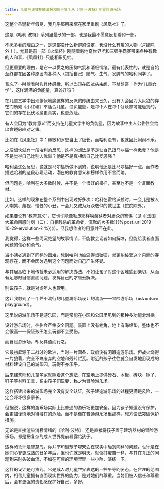 ```yaml
---
title: 儿童应该被接触消极和危险吗？从《哈利·波特》到冒险游乐场
---
```


这整个圣诞新年假期，我几乎都用来窝在家里重刷《凤凰社》了。

这是《哈利·波特》系列里最长的一部，也是我最不愿意反复看的一部。

不愿多看的理由之一，是这部没什么新鲜的设定，也没什么有趣的人物（卢娜除外！）。尤其是前一部《火焰杯》刚随着魁地奇世界杯和三强争霸赛带来各种有趣的人和事，《凤凰社》只能相形见绌。

但更重要的理由，是它一以贯之的压抑气氛和消极情绪。最有代表性的，就是自始至终都在因各种原因向各种人（包括自己）赌气、生气、发脾气的哈利同学了。

我忘了小时候看时的具体感受，所以当现在回过头来想，不禁好奇：作为“儿童文学”，这样满满的负能量，真的好吗？

在儿童文学中出现像伏地魔这样的反派的传统由来已久，没有人会因为大灰狼的存在而质疑《小红帽》不适合儿童。但负能量，是每个人在每个阶段都可能碰到的，它们的存在比伏地魔更真实，也更危险。

有人会因为“教育意义”而支持在儿童文学中的负能量，因为故事中主人公往往会给出合适的应对之策。

比如在《凤凰社》中：赫敏和罗恩当上了级长，而哈利没有，他就因此闷闷不乐。

之后很快就有一段哈利的反思：这样的想法是不是让自己跟马尔福一样傲慢？他是不是觉得自己比别人优越？他是不是真相信自己比罗恩强？

哈利会这么反思，这就是马尔福所做不到的，说明他还是比马尔福好一点。而作者描述哈利的这段心理活动，潜在的教育意义和榜样作用不言而喻。

但问题是，哈利在大多数时候，并不是一个很好的榜样，甚至也不是一个反面教材。

比如，这样的现象在整个系列中出现过好多次：哈利在霍格沃兹时，一会儿是被人人嘲笑、蔑视、憎恨的小丑，一会儿又成为万众敬仰的救世主（蛇院除外）。

如果要说有“教育意义”，它也许能像勒庞那样唤醒读者对庸众的警惕（见《[法国大革命困惑时刻（二）：自相残杀的革命者，沉默的大多数]({% post_url 2019-10-29-revolution-2 %})》）。但我想作者的用意并不在此。

我觉得，这样一些阴沉绝望的故事情节，不能教会读者如何解决，但能给读者直面问题的信心和勇气。

当小读者遇到了同样的困难，想到哈利也被逼得很狼狈，就更能接受这个问题的客观存在，而不会因为遇到这个问题而对自己产生怀疑。

与其居高临下地传授未必适用的解决办法，不如让孩子对这个困难感到亲切，从而有足够的自信直面问题，发挥自己的才智去解决。

别说孩子，就是对成年人也管用。



这让我想到了一个并不流行的儿童游乐场设计的流派——冒险游乐场（adventure playground）。

这里说的游乐场不是游乐园，而是常能在小区和公园里见到的那种多功能滑滑梯。

设计游乐场时，往往会严格安全问题。装置上没有棱角，地上有海绵垫，整体也不会很高——保证孩子怎么玩都不会受伤。

而冒险游乐场，却反其道而行之。

它最初起源于二战时的欧洲，当时一片萧条，政府没有闲暇造游乐场。但战火烧得一片狼藉，完全不缺废弃的空地和残砖烂瓦。附近的孩子往往就会自发地用现成的材料建设自己的游乐园，玩得不亦乐乎。

后来建筑师和儿童学家就照着这个想法，在空地上提供砂石、木板、砖块、锤子、钉子等材料工具，任由孩子们玩耍，称之为冒险游乐场。

这样搭建出来的游乐场完全没有安全认证，孩子建造游乐场的过程更满是风险，一定会吓坏很多家长。

但据说，这样的游乐场实际上比普通的游乐场更加安全。因为孩子知道没有保护，会更加谨慎地对待潜在的危险，而不是像在普通游乐场里那样，想方设法突破保护措施。

无论是直接渲染消极情绪的《哈利·波特》，还是直接将孩子置于建筑器材的冒险游乐场，都是把复杂的成人世界提前暴露给孩子。

这样的设计是智慧的。你并不知道孩子哪天会在现实中碰到同样的问题，也许是在她们心智更成熟的很多年后，但也许就是明天。就像打疫苗一样，与其在真正的问题到来时头破血流，不如在可控的环境里冒一些小险，演练一下。

这样的设计是可贵的。它是成人对儿童世界表达的一种平等的姿态。在合理的范围内，相信儿童拥有直面现实世界的能力，是对她们的尊重。当她们被人信任和尊重后，会有更强的责任感保护好自己，多好。

